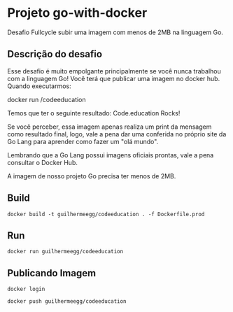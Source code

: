 # Projeto go-with-docker
Desafio Fullcycle subir uma imagem com menos de 2MB na linguagem Go.

## Descrição do desafio 
Esse desafio é muito empolgante principalmente se você nunca trabalhou com a linguagem Go!
Você terá que publicar uma imagem no docker hub. Quando executarmos:

docker run <seu-user>/codeeducation

Temos que ter o seguinte resultado: Code.education Rocks!

Se você perceber, essa imagem apenas realiza um print da mensagem como resultado final, logo, vale a pena dar uma conferida no próprio site da Go Lang para aprender como fazer um "olá mundo".

Lembrando que a Go Lang possui imagens oficiais prontas, vale a pena consultar o Docker Hub.

A imagem de nosso projeto Go precisa ter menos de 2MB.
  
## Build
```
docker build -t guilhermeegg/codeeducation . -f Dockerfile.prod
```

## Run
```
docker run guilhermeegg/codeeducation
```
  
## Publicando Imagem
```
docker login
```
```
docker push guilhermeegg/codeeducation
```
